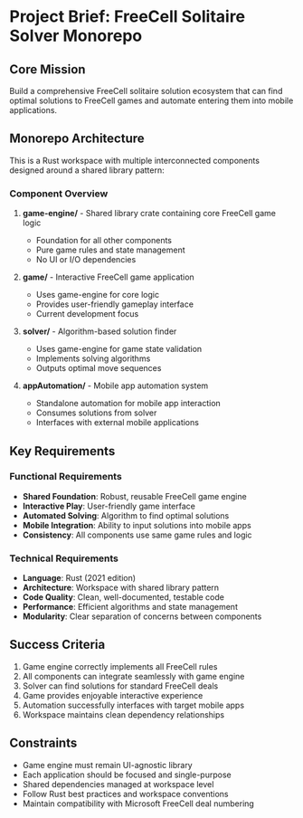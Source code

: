 # Project Brief: FreeCell Solitaire Solver Monorepo

## Core Mission
Build a comprehensive FreeCell solitaire solution ecosystem that can find optimal solutions to FreeCell games and automate entering them into mobile applications.

## Monorepo Architecture
This is a Rust workspace with multiple interconnected components designed around a shared library pattern:

### Component Overview
1. **game-engine/** - Shared library crate containing core FreeCell game logic
   - Foundation for all other components
   - Pure game rules and state management
   - No UI or I/O dependencies

2. **game/** - Interactive FreeCell game application
   - Uses game-engine for core logic
   - Provides user-friendly gameplay interface
   - Current development focus

3. **solver/** - Algorithm-based solution finder
   - Uses game-engine for game state validation
   - Implements solving algorithms
   - Outputs optimal move sequences

4. **appAutomation/** - Mobile app automation system
   - Standalone automation for mobile app interaction
   - Consumes solutions from solver
   - Interfaces with external mobile applications

## Key Requirements

### Functional Requirements
- **Shared Foundation**: Robust, reusable FreeCell game engine
- **Interactive Play**: User-friendly game interface
- **Automated Solving**: Algorithm to find optimal solutions
- **Mobile Integration**: Ability to input solutions into mobile apps
- **Consistency**: All components use same game rules and logic

### Technical Requirements
- **Language**: Rust (2021 edition)
- **Architecture**: Workspace with shared library pattern
- **Code Quality**: Clean, well-documented, testable code
- **Performance**: Efficient algorithms and state management
- **Modularity**: Clear separation of concerns between components

## Success Criteria
1. Game engine correctly implements all FreeCell rules
2. All components can integrate seamlessly with game engine
3. Solver can find solutions for standard FreeCell deals
4. Game provides enjoyable interactive experience
5. Automation successfully interfaces with target mobile apps
6. Workspace maintains clean dependency relationships

## Constraints
- Game engine must remain UI-agnostic library
- Each application should be focused and single-purpose
- Shared dependencies managed at workspace level
- Follow Rust best practices and workspace conventions
- Maintain compatibility with Microsoft FreeCell deal numbering
